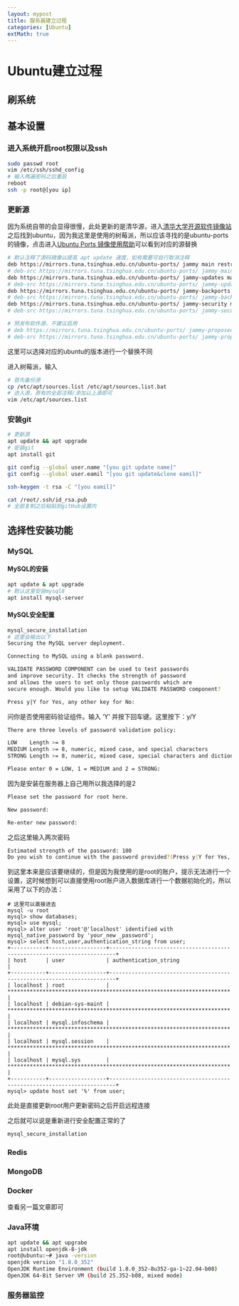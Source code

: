 ```yaml
---
layout: mypost
title: 服务器建立过程
categories: [Ubuntu]
extMath: true
---
```


# Ubuntu建立过程

## 刷系统

## 基本设置

### 进入系统开启root权限以及ssh

```bash
sudo passwd root
vim /etc/ssh/sshd_config
# 输入两遍密码之后重启
reboot
ssh -p root@[you ip]
```

### 更新源

因为系统自带的会显得很慢，此处更新的是清华源，进入[清华大学开源软件镜像站](https://mirrors.tuna.tsinghua.edu.cn/)之后找到ubuntu，因为我这里是使用的树莓派，所以应该寻找的是ubuntu-ports的镜像，点击进入[Ubuntu Ports 镜像使用帮助](https://mirrors.tuna.tsinghua.edu.cn/help/ubuntu-ports/)可以看到对应的源替换

```bash
# 默认注释了源码镜像以提高 apt update 速度，如有需要可自行取消注释
deb https://mirrors.tuna.tsinghua.edu.cn/ubuntu-ports/ jammy main restricted universe multiverse
# deb-src https://mirrors.tuna.tsinghua.edu.cn/ubuntu-ports/ jammy main restricted universe multiverse
deb https://mirrors.tuna.tsinghua.edu.cn/ubuntu-ports/ jammy-updates main restricted universe multiverse
# deb-src https://mirrors.tuna.tsinghua.edu.cn/ubuntu-ports/ jammy-updates main restricted universe multiverse
deb https://mirrors.tuna.tsinghua.edu.cn/ubuntu-ports/ jammy-backports main restricted universe multiverse
# deb-src https://mirrors.tuna.tsinghua.edu.cn/ubuntu-ports/ jammy-backports main restricted universe multiverse
deb https://mirrors.tuna.tsinghua.edu.cn/ubuntu-ports/ jammy-security main restricted universe multiverse
# deb-src https://mirrors.tuna.tsinghua.edu.cn/ubuntu-ports/ jammy-security main restricted universe multiverse

# 预发布软件源，不建议启用
# deb https://mirrors.tuna.tsinghua.edu.cn/ubuntu-ports/ jammy-proposed main restricted universe multiverse
# deb-src https://mirrors.tuna.tsinghua.edu.cn/ubuntu-ports/ jammy-proposed main restricted universe multiverse
```

这里可以选择对应的ubuntu的版本进行一个替换不同

进入树莓派，输入

``` bash
# 首先备份源
cp /etc/apt/sources.list /etc/apt/sources.list.bat
# 进入源，原有的全部注释/添加以上源即可
vim /etc/apt/sources.list
```

### 安装git

```bash
# 更新源
apt update && apt upgrade
# 安装git
apt install git

git config --global user.name "[you git update name]"
git config --global user.eamil "[you git update&clone eamil]"

ssh-keygen -t rsa -C "[you eamil]"

cat /root/.ssh/id_rsa.pub
# 全部复制之后粘贴到gitHub设置内
```

## 选择性安装功能

### MySQL

#### MySQL的安装

```bash
apt update & apt upgrade
# 默认这里安装mysql8
apt install mysql-server
```

#### MySQL安全配置

```bash
mysql_secure_installation
# 这里会输出以下
Securing the MySQL server deployment.

Connecting to MySQL using a blank password.

VALIDATE PASSWORD COMPONENT can be used to test passwords
and improve security. It checks the strength of password
and allows the users to set only those passwords which are
secure enough. Would you like to setup VALIDATE PASSWORD component?

Press y|Y for Yes, any other key for No:
```

问你是否使用密码验证组件。输入 ‘Y’ 并按下回车键。这里按下：y/Y

```bash
There are three levels of password validation policy:

LOW    Length >= 8
MEDIUM Length >= 8, numeric, mixed case, and special characters
STRONG Length >= 8, numeric, mixed case, special characters and dictionary                  file

Please enter 0 = LOW, 1 = MEDIUM and 2 = STRONG:
```

因为是安装在服务器上自己用所以我选择的是2

```bash
Please set the password for root here.

New password:

Re-enter new password:
```

之后这里输入两次密码

```bash
Estimated strength of the password: 100
Do you wish to continue with the password provided?(Press y|Y for Yes, any other key for No) : Y
```

到这里本来是应该要继续的，但是因为我使用的是root的账户，提示无法进行一个设置，这时候想到可以直接使用root账户进入数据库进行一个数据初始化的，所以采用了以下的办法：

```mysql
# 这里可以直接进去
mysql -u root
mysql> show databases;
mysql> use mysql;
mysql> alter user 'root'@'localhost' identified with mysql_native_password by 'your_new _password';
mysql> select host,user,authentication_string from user;
+-----------+------------------+------------------------------------------------------------------------+
| host      | user             | authentication_string                                                  |
+-----------+------------------+------------------------------------------------------------------------+
| localhost | root             | ********************************************************************** |
| localhost | debian-sys-maint | ********************************************************************** |
| localhost | mysql.infoschema | ********************************************************************** |
| localhost | mysql.session    | ********************************************************************** |
| localhost | mysql.sys        | ********************************************************************** |
+-----------+------------------+------------------------------------------------------------------------+
mysql> update host set '%' from user;
```

此处是直接更新root用户更新密码之后开启远程连接

之后就可以说是重新进行安全配置正常的了

```bash
mysql_secure_installation
```

### Redis

### MongoDB

### Docker

查看另一篇文章即可

### Java环境

```bash
apt update && apt upgrabe
apt install openjdk-8-jdk
root@ubuntu:~# java -version
openjdk version "1.8.0_352"
OpenJDK Runtime Environment (build 1.8.0_352-8u352-ga-1~22.04-b08)
OpenJDK 64-Bit Server VM (build 25.352-b08, mixed mode)
```



### 服务器监控